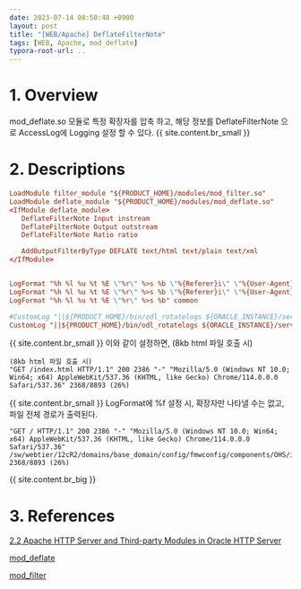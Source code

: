 ```yaml
---
date: 2023-07-14 08:50:48 +0900
layout: post
title: "[WEB/Apache] DeflateFilterNote"
tags: [WEB, Apache, mod_deflate]
typora-root-url: ..
---
```


# 1. Overview

mod_deflate.so 모듈로 특정 확장자를 압축 하고, 해당 정보를 DeflateFilterNote 으로 AccessLog에 Logging 설정 할 수 있다.
{{ site.content.br_small }}
# 2. Descriptions

```httpd.conf
LoadModule filter_module "${PRODUCT_HOME}/modules/mod_filter.so"
LoadModule deflate_module "${PRODUCT_HOME}/modules/mod_deflate.so"
<IfModule deflate_module>
   DeflateFilterNote Input instream
   DeflateFilterNote Output outstream
   DeflateFilterNote Ratio ratio

   AddOutputFilterByType DEFLATE text/html text/plain text/xml
</IfModule>


LogFormat "%h %l %u %t %E \"%r\" %>s %b \"%{Referer}i\" \"%{User-Agent}i\" %f %{outstream}n/%{instream}n (%{ratio}n%%)" combined-deflate
LogFormat "%h %l %u %t %E \"%r\" %>s %b \"%{Referer}i\" \"%{User-Agent}i\"" combined
LogFormat "%h %l %u %t %E \"%r\" %>s %b" common

#CustomLog "||${PRODUCT_HOME}/bin/odl_rotatelogs ${ORACLE_INSTANCE}/servers/${COMPONENT_NAME}/logs/access_log 43200" common
CustomLog "||${PRODUCT_HOME}/bin/odl_rotatelogs ${ORACLE_INSTANCE}/servers/${COMPONENT_NAME}/logs/access_log 43200" combined-deflate
```
{{ site.content.br_small }}
이와 같이 설정하면, (8kb html 파일 호출 시)

```
(8kb html 파일 호출 시)
"GET /index.html HTTP/1.1" 200 2386 "-" "Mozilla/5.0 (Windows NT 10.0; Win64; x64) AppleWebKit/537.36 (KHTML, like Gecko) Chrome/114.0.0.0 Safari/537.36" 2368/8893 (26%)
```
{{ site.content.br_small }}
LogFormat에 %f 설정 시, 확장자만 나타낼 수는 없고, 파일 전체 경로가 출력된다.

```
"GET / HTTP/1.1" 200 2386 "-" "Mozilla/5.0 (Windows NT 10.0; Win64; x64) AppleWebKit/537.36 (KHTML, like Gecko) Chrome/114.0.0.0 Safari/537.36" /sw/webtier/12cR2/domains/base_domain/config/fmwconfig/components/OHS/instances/worker1/htdocs/index.html 2368/8893 (26%)
```
{{ site.content.br_big }}
# 3. References

[2.2 Apache HTTP Server and Third-party Modules in Oracle HTTP Server](https://docs.oracle.com/middleware/1221/webtier/administer-ohs/under_mods.htm#HSADM1292)

[mod_deflate](https://httpd.apache.org/docs/2.2/ko/mod/mod_deflate.html)

[mod_filter](https://httpd.apache.org/docs/2.4/mod/mod_filter.html)
